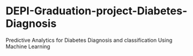 # DEPI-Graduation-project-Diabetes-Diagnosis
Predictive Analytics for Diabetes Diagnosis and classification Using Machine Learning
